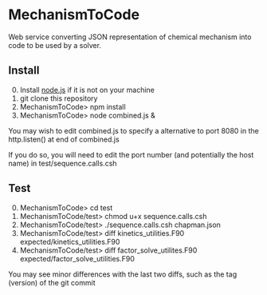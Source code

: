 # MechanismToCode
Web service converting JSON representation of chemical mechanism into code to be used by a solver.

## Install
0. Install [node.js](https://nodejs.org "Node Homepage") if it is not on your machine
1. git clone this repository
2. MechanismToCode> npm install
3. MechanismToCode> node combined.js &

You may wish to edit combined.js to specify a alternative to port 8080 in the http.listen() at end of combined.js

If you do so, you will need to edit the port number (and potentially the host name) in test/sequence.calls.csh

## Test
0. MechanismToCode> cd test
1. MechanismToCode/test> chmod u+x sequence.calls.csh
2. MechanismToCode/test> ./sequence.calls.csh chapman.json
3. MechanismToCode/test> diff kinetics\_utilities.F90 expected/kinetics\_utilities.F90
4. MechanismToCode/test> diff factor\_solve\_utilites.F90 expected/factor\_solve\_utilities.F90

You may see minor differences with the last two diffs, such as the tag (version) of the git commit


